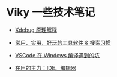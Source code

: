 
# Viky 一些技术笔记

- [Xdebug 原理解释](https://github.com/Viky-zhang/note/blob/master/xdebug.md)

- [常用、实用、好玩的工具软件 & 搜索习惯](https://github.com/vikyd/note/blob/master/bestpractise.md)

- [VSCode 在 Windows 编译遇到的坑](https://github.com/vikyd/note/blob/master/vscode-compile.md)

- [在用的主力：IDE、编辑器](https://github.com/vikyd/note/blob/master/ide-editor.md)

